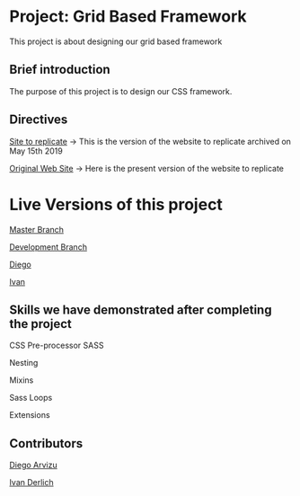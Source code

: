 # Project: Grid Based Framework
This project is about designing our grid based framework

## Brief introduction

The purpose of this project is to design our CSS framework.

## Directives

[Site to replicate](https://web.archive.org/web/20190515222303/http://www.esigas.com.ar/es/) -> This is the version of the website to replicate archived on May 15th 2019

[Original Web Site](http://www.esigas.com.ar/es/) -> Here is the present version of the website to replicate

# Live Versions of this project

[Master Branch](https://diegoarvz4.github.io/grid-based-framework/)

[Development Branch](https://raw.githack.com/diegoarvz4/grid-based-framework/development/index.html)

[Diego](https://raw.githack.com/diegoarvz4/grid-based-framework/Diego/index.html)

[Ivan](https://raw.githubusercontent.com/diegoarvz4/grid-based-framework/Ivan/index.html)

## Skills we have demonstrated after completing the project

CSS Pre-processor SASS

Nesting

Mixins

Sass Loops

Extensions

## Contributors

[Diego Arvizu](https://github.com/diegoarvz4)

[Ivan Derlich](https://github.com/IvanDerlich)